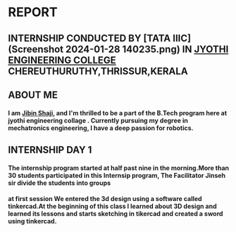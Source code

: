 #  REPORT 
## INTERNSHIP CONDUCTED BY [TATA IIIC](Screenshot 2024-01-28 140235.png) IN [JYOTHI ENGINEERING COLLEGE](jyothi-engineering-college-thrissur-ho-thrissur-engineering-colleges-wq6ah2e4aa.JPG) CHEREUTHURUTHY,THRISSUR,KERALA



## ABOUT ME 
#### I am [Jibin Shaji](IMG-20231113-WA0018.jpg), and I'm thrilled to be a part of the B.Tech program here at jyothi engineering collage . Currently pursuing my degree in mechatronics engineering, I have a deep passion for robotics.




## INTERNSHIP DAY 1
#### The internship program started at half past nine in the morning.More than 30 students participated in this Internsip program, The Facilitator Jinseh sir divide the students into groups
####  **at first session** We entered the 3d design using a software called tinkercad.At the beginning of this class I learned about 3D design and  learned its lessons and starts sketching in tikercad and created a sword using tinkercad.








 














